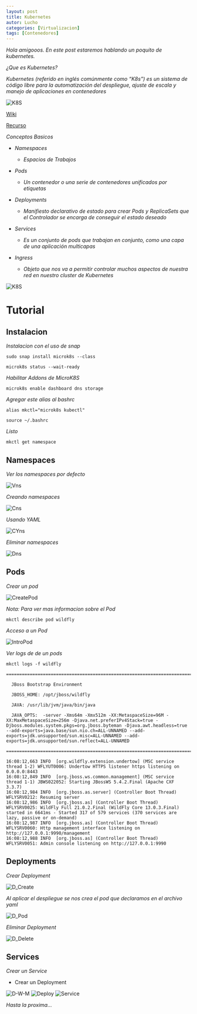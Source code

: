 ```yaml
---
layout: post
title: Kubernetes
autor: Lucho
categories: [Virtualizacion]
tags: [Contenedores]
---
```


_Hola amigooos. En este post estaremos hablando un poquito de kubernetes._

_¿Que es Kubernetes?_

_Kubernetes (referido en inglés comúnmente como “K8s”) es un sistema de código libre para la automatización del despliegue, ajuste de escala y manejo de aplicaciones en contenedores_

![K8S](https://upload.wikimedia.org/wikipedia/commons/thumb/6/67/Kubernetes_logo.svg/1280px-Kubernetes_logo.svg.png)

[Wiki](https://es.wikipedia.org/wiki/Kubernetes)

[Recurso](https://kubernetes.io/es/)

_Conceptos Basicos_

* _Namespaces_
    * _Espacios de Trabajos_

* _Pods_
    * _Un contenedor o una serie de contenedores unificados por etiquetas_

* _Deployments_
    * _Manifiesto declarativo de estado para crear Pods y ReplicaSets que el Controlador se encarga de conseguir el estado deseado_

* _Services_
    * _Es un conjunto de pods que trabajan en conjunto, como una capa de una aplicación multicapas_

* _Ingress_
    * _Objeto que nos va a permitir controlar muchos aspectos de nuestra red en nuestro cluster de Kubernetes_

![K8S](https://blog.ichasco.com/wp-content/uploads/2019/06/NGINX-Ingress-Controller-4-services_social.png)

# Tutorial

## Instalacion

_Instalacion con el uso de snap_
```shell
sudo snap install microk8s --class
```
```shell
microk8s status --wait-ready 
```
_Habilitar Addons de MicroK8S_
```shell
microk8s enable dashboard dns storage 
```

_Agregar este alias al bashrc_
```shell
alias mkctl="microk8s kubectl"
```
```shell
source ~/.bashrc
```

_Listo_
```shell
mkctl get namespace
```

## Namespaces

_Ver los namespaces por defecto_

![Vns](https://raw.githubusercontent.com/Lucho00Cuba/lucho00cuba.github.io/main/img/k8s/ns_default.PNG)

_Creando namespaces_

![Cns](https://raw.githubusercontent.com/Lucho00Cuba/lucho00cuba.github.io/main/img/k8s/ns_create.PNG)

_Usando YAML_

![CYns](https://raw.githubusercontent.com/Lucho00Cuba/lucho00cuba.github.io/main/img/k8s/yns_create.PNG)

_Eliminar namespaces_

![Dns](https://raw.githubusercontent.com/Lucho00Cuba/lucho00cuba.github.io/main/img/k8s/ns_delete.PNG)

## Pods

_Crear un pod_

![CreatePod](https://raw.githubusercontent.com/Lucho00Cuba/lucho00cuba.github.io/main/img/k8s/pod_create.PNG)

_Nota: Para ver mas informacion sobre el Pod_
```shell
mkctl describe pod wildfly
``` 

_Acceso a un Pod_

![IntroPod](https://raw.githubusercontent.com/Lucho00Cuba/lucho00cuba.github.io/main/img/k8s/pod_intro.PNG)

_Ver logs de de un  pods_

```shell
mkctl logs -f wildfly

=========================================================================

  JBoss Bootstrap Environment

  JBOSS_HOME: /opt/jboss/wildfly

  JAVA: /usr/lib/jvm/java/bin/java

  JAVA_OPTS:  -server -Xms64m -Xmx512m -XX:MetaspaceSize=96M -XX:MaxMetaspaceSize=256m -Djava.net.preferIPv4Stack=true -Djboss.modules.system.pkgs=org.jboss.byteman -Djava.awt.headless=true  --add-exports=java.base/sun.nio.ch=ALL-UNNAMED --add-exports=jdk.unsupported/sun.misc=ALL-UNNAMED --add-exports=jdk.unsupported/sun.reflect=ALL-UNNAMED

=========================================================================

16:08:12,663 INFO  [org.wildfly.extension.undertow] (MSC service thread 1-2) WFLYUT0006: Undertow HTTPS listener https listening on 0.0.0.0:8443
16:08:12,849 INFO  [org.jboss.ws.common.management] (MSC service thread 1-1) JBWS022052: Starting JBossWS 5.4.2.Final (Apache CXF 3.3.7)
16:08:12,984 INFO  [org.jboss.as.server] (Controller Boot Thread) WFLYSRV0212: Resuming server
16:08:12,986 INFO  [org.jboss.as] (Controller Boot Thread) WFLYSRV0025: WildFly Full 21.0.2.Final (WildFly Core 13.0.3.Final) started in 6641ms - Started 317 of 579 services (370 services are lazy, passive or on-demand)
16:08:12,987 INFO  [org.jboss.as] (Controller Boot Thread) WFLYSRV0060: Http management interface listening on http://127.0.0.1:9990/management
16:08:12,988 INFO  [org.jboss.as] (Controller Boot Thread) WFLYSRV0051: Admin console listening on http://127.0.0.1:9990
```

## Deployments

_Crear Deployment_

![D_Create](https://raw.githubusercontent.com/Lucho00Cuba/lucho00cuba.github.io/main/img/k8s/deploy_create.PNG)

_Al aplicar el despliegue se nos crea el pod que declaramos en el archivo yaml_

![D_Pod](https://raw.githubusercontent.com/Lucho00Cuba/lucho00cuba.github.io/main/img/k8s/deploy_pod.PNG)

_Eliminar Deployment_

![D_Delete](https://raw.githubusercontent.com/Lucho00Cuba/lucho00cuba.github.io/main/img/k8s/deploy_delete.PNG)

## Services

_Crear un Service_

- Crear un Deployment

![D-W-M](https://raw.githubusercontent.com/Lucho00Cuba/lucho00cuba.github.io/main/img/k8s/d_w_m.PNG)
![Deploy](https://raw.githubusercontent.com/Lucho00Cuba/lucho00cuba.github.io/main/img/k8s/deploy_w_m.PNG)
![Service](https://raw.githubusercontent.com/Lucho00Cuba/lucho00cuba.github.io/main/img/k8s/service.PNG)

_Hasta la proxima..._